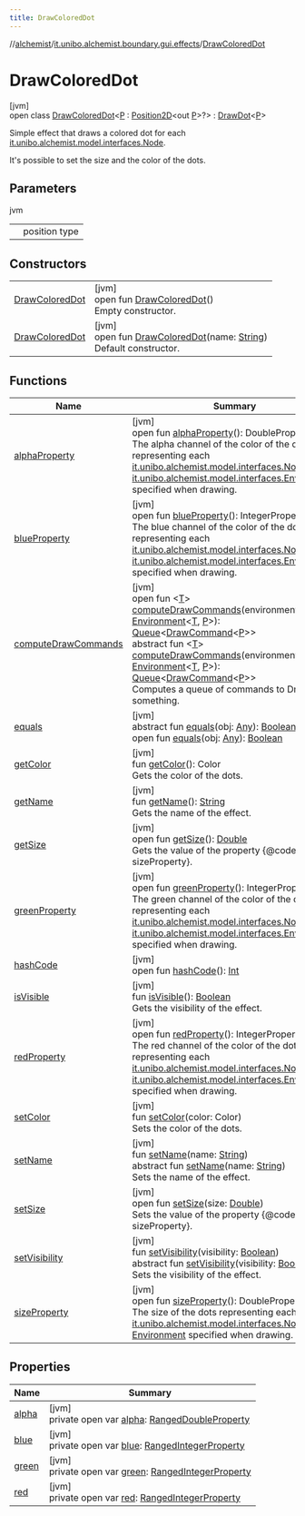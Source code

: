 ```yaml
---
title: DrawColoredDot
---
```

//[alchemist](../../../index.html)/[it.unibo.alchemist.boundary.gui.effects](../index.html)/[DrawColoredDot](index.html)



# DrawColoredDot



[jvm]\
open class [DrawColoredDot](index.html)<[P](index.html) : [Position2D](../../it.unibo.alchemist.model.interfaces/-position2-d/index.html)<out [P](../../it.unibo.alchemist.boundary.gui.effects.json/-effect-group-adapter/index.html)>?> : [DrawDot](../-draw-dot/index.html)<[P](../../it.unibo.alchemist.boundary.gui.effects.json/-effect-group-adapter/index.html)> 

Simple effect that draws a colored dot for each [it.unibo.alchemist.model.interfaces.Node](../../it.unibo.alchemist.model.interfaces/-node/index.html). 



 It's possible to set the size and the color of the dots.



## Parameters


jvm

| | |
|---|---|
| <P> | position type |



## Constructors


| | |
|---|---|
| [DrawColoredDot](-draw-colored-dot.html) | [jvm]<br>open fun [DrawColoredDot](-draw-colored-dot.html)()<br>Empty constructor. |
| [DrawColoredDot](-draw-colored-dot.html) | [jvm]<br>open fun [DrawColoredDot](-draw-colored-dot.html)(name: [String](https://docs.oracle.com/javase/8/docs/api/java/lang/String.html))<br>Default constructor. |


## Functions


| Name | Summary |
|---|---|
| [alphaProperty](alpha-property.html) | [jvm]<br>open fun [alphaProperty](alpha-property.html)(): DoubleProperty<br>The alpha channel of the color of the dots representing each [it.unibo.alchemist.model.interfaces.Node](../../it.unibo.alchemist.model.interfaces/-node/index.html) in the [it.unibo.alchemist.model.interfaces.Environment](../../it.unibo.alchemist.model.interfaces/-environment/index.html) specified when drawing. |
| [blueProperty](blue-property.html) | [jvm]<br>open fun [blueProperty](blue-property.html)(): IntegerProperty<br>The blue channel of the color of the dots representing each [it.unibo.alchemist.model.interfaces.Node](../../it.unibo.alchemist.model.interfaces/-node/index.html) in the [it.unibo.alchemist.model.interfaces.Environment](../../it.unibo.alchemist.model.interfaces/-environment/index.html) specified when drawing. |
| [computeDrawCommands](../-abstract-effect/compute-draw-commands.html) | [jvm]<br>open fun <[T](../-abstract-effect/compute-draw-commands.html)> [computeDrawCommands](../-abstract-effect/compute-draw-commands.html)(environment: [Environment](../../it.unibo.alchemist.model.interfaces/-environment/index.html)<[T](../../it.unibo.alchemist.boundary.monitor/-f-x-step-monitor/index.html), [P](../../it.unibo.alchemist.boundary.gui.effects.json/-effect-group-adapter/index.html)>): [Queue](https://docs.oracle.com/javase/8/docs/api/java/util/Queue.html)<[DrawCommand](../../it.unibo.alchemist.boundary.interfaces/-draw-command/index.html)<[P](../../it.unibo.alchemist.boundary.gui.effects.json/-effect-group-adapter/index.html)>><br>abstract fun <[T](../-effect-f-x/compute-draw-commands.html)> [computeDrawCommands](../-effect-f-x/compute-draw-commands.html)(environment: [Environment](../../it.unibo.alchemist.model.interfaces/-environment/index.html)<[T](../../it.unibo.alchemist.boundary.monitor/-f-x-step-monitor/index.html), [P](../../it.unibo.alchemist.boundary.gui.effects.json/-effect-group-adapter/index.html)>): [Queue](https://docs.oracle.com/javase/8/docs/api/java/util/Queue.html)<[DrawCommand](../../it.unibo.alchemist.boundary.interfaces/-draw-command/index.html)<[P](../../it.unibo.alchemist.boundary.gui.effects.json/-effect-group-adapter/index.html)>><br>Computes a queue of commands to Draw something. |
| [equals](../-abstract-effect/equals.html) | [jvm]<br>abstract fun [equals](../-abstract-effect/equals.html)(obj: [Any](https://kotlinlang.org/api/latest/jvm/stdlib/kotlin/-any/index.html)): [Boolean](https://kotlinlang.org/api/latest/jvm/stdlib/kotlin/-boolean/index.html)<br>open fun [equals](equals.html)(obj: [Any](https://kotlinlang.org/api/latest/jvm/stdlib/kotlin/-any/index.html)): [Boolean](https://kotlinlang.org/api/latest/jvm/stdlib/kotlin/-boolean/index.html) |
| [getColor](get-color.html) | [jvm]<br>fun [getColor](get-color.html)(): Color<br>Gets the color of the dots. |
| [getName](../-draw-dot/index.html#-1246522748%2FFunctions%2F-134779887) | [jvm]<br>fun [getName](../-draw-dot/index.html#-1246522748%2FFunctions%2F-134779887)(): [String](https://docs.oracle.com/javase/8/docs/api/java/lang/String.html)<br>Gets the name of the effect. |
| [getSize](index.html#-1406090332%2FFunctions%2F-134779887) | [jvm]<br>open fun [getSize](index.html#-1406090332%2FFunctions%2F-134779887)(): [Double](https://docs.oracle.com/javase/8/docs/api/java/lang/Double.html)<br>Gets the value of the property {@code sizeProperty}. |
| [greenProperty](green-property.html) | [jvm]<br>open fun [greenProperty](green-property.html)(): IntegerProperty<br>The green channel of the color of the dots representing each [it.unibo.alchemist.model.interfaces.Node](../../it.unibo.alchemist.model.interfaces/-node/index.html) in the [it.unibo.alchemist.model.interfaces.Environment](../../it.unibo.alchemist.model.interfaces/-environment/index.html) specified when drawing. |
| [hashCode](hash-code.html) | [jvm]<br>open fun [hashCode](hash-code.html)(): [Int](https://kotlinlang.org/api/latest/jvm/stdlib/kotlin/-int/index.html) |
| [isVisible](../-abstract-effect/is-visible.html) | [jvm]<br>fun [isVisible](../-abstract-effect/is-visible.html)(): [Boolean](https://kotlinlang.org/api/latest/jvm/stdlib/kotlin/-boolean/index.html)<br>Gets the visibility of the effect. |
| [redProperty](red-property.html) | [jvm]<br>open fun [redProperty](red-property.html)(): IntegerProperty<br>The red channel of the color of the dots representing each [it.unibo.alchemist.model.interfaces.Node](../../it.unibo.alchemist.model.interfaces/-node/index.html) in the [it.unibo.alchemist.model.interfaces.Environment](../../it.unibo.alchemist.model.interfaces/-environment/index.html) specified when drawing. |
| [setColor](set-color.html) | [jvm]<br>fun [setColor](set-color.html)(color: Color)<br>Sets the color of the dots. |
| [setName](../-draw-dot/index.html#718293747%2FFunctions%2F-134779887) | [jvm]<br>fun [setName](../-draw-dot/index.html#718293747%2FFunctions%2F-134779887)(name: [String](https://docs.oracle.com/javase/8/docs/api/java/lang/String.html))<br>abstract fun [setName](../-effect-f-x/set-name.html)(name: [String](https://docs.oracle.com/javase/8/docs/api/java/lang/String.html))<br>Sets the name of the effect. |
| [setSize](index.html#-1629362093%2FFunctions%2F-134779887) | [jvm]<br>open fun [setSize](index.html#-1629362093%2FFunctions%2F-134779887)(size: [Double](https://docs.oracle.com/javase/8/docs/api/java/lang/Double.html))<br>Sets the value of the property {@code sizeProperty}. |
| [setVisibility](../-draw-dot/index.html#-144014039%2FFunctions%2F-134779887) | [jvm]<br>fun [setVisibility](../-draw-dot/index.html#-144014039%2FFunctions%2F-134779887)(visibility: [Boolean](https://kotlinlang.org/api/latest/jvm/stdlib/kotlin/-boolean/index.html))<br>abstract fun [setVisibility](../-effect-f-x/set-visibility.html)(visibility: [Boolean](https://kotlinlang.org/api/latest/jvm/stdlib/kotlin/-boolean/index.html))<br>Sets the visibility of the effect. |
| [sizeProperty](../-draw-dot/size-property.html) | [jvm]<br>open fun [sizeProperty](../-draw-dot/size-property.html)(): DoubleProperty<br>The size of the dots representing each [it.unibo.alchemist.model.interfaces.Node](../../it.unibo.alchemist.model.interfaces/-node/index.html) in the [Environment](../../it.unibo.alchemist.model.interfaces/-environment/index.html) specified when drawing. |


## Properties


| Name | Summary |
|---|---|
| [alpha](alpha.html) | [jvm]<br>private open var [alpha](alpha.html): [RangedDoubleProperty](../../it.unibo.alchemist.boundary.gui.view.properties/-ranged-double-property/index.html) |
| [blue](blue.html) | [jvm]<br>private open var [blue](blue.html): [RangedIntegerProperty](../../it.unibo.alchemist.boundary.gui.view.properties/-ranged-integer-property/index.html) |
| [green](green.html) | [jvm]<br>private open var [green](green.html): [RangedIntegerProperty](../../it.unibo.alchemist.boundary.gui.view.properties/-ranged-integer-property/index.html) |
| [red](red.html) | [jvm]<br>private open var [red](red.html): [RangedIntegerProperty](../../it.unibo.alchemist.boundary.gui.view.properties/-ranged-integer-property/index.html) |

